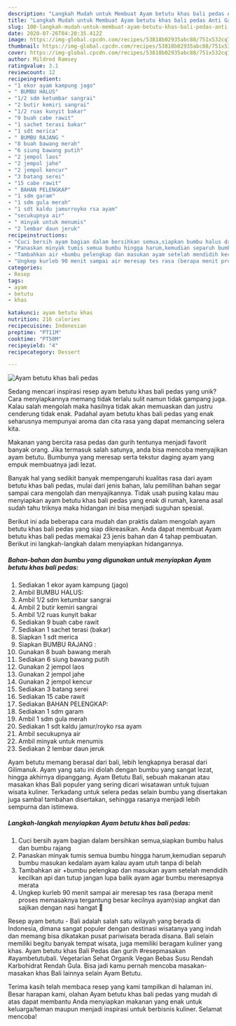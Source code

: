 ```yaml
---
description: "Langkah Mudah untuk Membuat Ayam betutu khas bali pedas Anti Gagal"
title: "Langkah Mudah untuk Membuat Ayam betutu khas bali pedas Anti Gagal"
slug: 100-langkah-mudah-untuk-membuat-ayam-betutu-khas-bali-pedas-anti-gagal
date: 2020-07-26T04:20:35.412Z
image: https://img-global.cpcdn.com/recipes/53818b02935abc88/751x532cq70/ayam-betutu-khas-bali-pedas-foto-resep-utama.jpg
thumbnail: https://img-global.cpcdn.com/recipes/53818b02935abc88/751x532cq70/ayam-betutu-khas-bali-pedas-foto-resep-utama.jpg
cover: https://img-global.cpcdn.com/recipes/53818b02935abc88/751x532cq70/ayam-betutu-khas-bali-pedas-foto-resep-utama.jpg
author: Mildred Ramsey
ratingvalue: 3.1
reviewcount: 12
recipeingredient:
- "1 ekor ayam kampung jago"
- " BUMBU HALUS"
- "1/2 sdm ketumbar sangrai"
- "2 butir kemiri sangrai"
- "1/2 ruas kunyit bakar"
- "9 buah cabe rawit"
- "1 sachet terasi bakar"
- "1 sdt merica"
- " BUMBU RAJANG "
- "8 buah bawang merah"
- "6 siung bawang putih"
- "2 jempol laos"
- "2 jempol jahe"
- "2 jempol kencur"
- "3 batang serei"
- "15 cabe rawit"
- " BAHAN PELENGKAP"
- "1 sdm garam"
- "1 sdm gula merah"
- "1 sdt kaldu jamurroyko rsa ayam"
- "secukupnya air"
- " minyak untuk menumis"
- "2 lembar daun jeruk"
recipeinstructions:
- "Cuci bersih ayam bagian dalam bersihkan semua,siapkan bumbu halus dan bumbu rajang"
- "Panaskan minyak tumis semua bumbu hingga harum,kemudian separuh bumbu masukan kedalam ayam kalau ayam utuh tanpa di belah"
- "Tambahkan air +bumbu pelengkap dan masukan ayam setelah mendidih kecilkan api dan tutup jangan lupa balik ayam agar bumbu meresapnya merata"
- "Ungkep kurleb 90 menit sampai air meresap tes rasa (berapa menit proses memasaknya tergantung besar kecilnya ayam)siap angkat dan sajikan dengan nasi hangat 🥰"
categories:
- Resep
tags:
- ayam
- betutu
- khas

katakunci: ayam betutu khas 
nutrition: 216 calories
recipecuisine: Indonesian
preptime: "PT11M"
cooktime: "PT50M"
recipeyield: "4"
recipecategory: Dessert

---
```



![Ayam betutu khas bali pedas](https://img-global.cpcdn.com/recipes/53818b02935abc88/751x532cq70/ayam-betutu-khas-bali-pedas-foto-resep-utama.jpg)

Sedang mencari inspirasi resep ayam betutu khas bali pedas yang unik? Cara menyiapkannya memang tidak terlalu sulit namun tidak gampang juga. Kalau salah mengolah maka hasilnya tidak akan memuaskan dan justru cenderung tidak enak. Padahal ayam betutu khas bali pedas yang enak seharusnya mempunyai aroma dan cita rasa yang dapat memancing selera kita.

Makanan yang bercita rasa pedas dan gurih tentunya menjadi favorit banyak orang. Jika termasuk salah satunya, anda bisa mencoba menyajikan ayam betutu. Bumbunya yang meresap serta tekstur daging ayam yang empuk membuatnya jadi lezat.

Banyak hal yang sedikit banyak mempengaruhi kualitas rasa dari ayam betutu khas bali pedas, mulai dari jenis bahan, lalu pemilihan bahan segar sampai cara mengolah dan menyajikannya. Tidak usah pusing kalau mau menyiapkan ayam betutu khas bali pedas yang enak di rumah, karena asal sudah tahu triknya maka hidangan ini bisa menjadi suguhan spesial.


Berikut ini ada beberapa cara mudah dan praktis dalam mengolah ayam betutu khas bali pedas yang siap dikreasikan. Anda dapat membuat Ayam betutu khas bali pedas memakai 23 jenis bahan dan 4 tahap pembuatan. Berikut ini langkah-langkah dalam menyiapkan hidangannya.

<!--inarticleads1-->

##### Bahan-bahan dan bumbu yang digunakan untuk menyiapkan Ayam betutu khas bali pedas:

1. Sediakan 1 ekor ayam kampung (jago)
1. Ambil  BUMBU HALUS:
1. Ambil 1/2 sdm ketumbar sangrai
1. Ambil 2 butir kemiri sangrai
1. Ambil 1/2 ruas kunyit bakar
1. Sediakan 9 buah cabe rawit
1. Sediakan 1 sachet terasi (bakar)
1. Siapkan 1 sdt merica
1. Siapkan  BUMBU RAJANG :
1. Gunakan 8 buah bawang merah
1. Sediakan 6 siung bawang putih
1. Gunakan 2 jempol laos
1. Gunakan 2 jempol jahe
1. Gunakan 2 jempol kencur
1. Sediakan 3 batang serei
1. Sediakan 15 cabe rawit
1. Sediakan  BAHAN PELENGKAP:
1. Sediakan 1 sdm garam
1. Ambil 1 sdm gula merah
1. Sediakan 1 sdt kaldu jamur/royko rsa ayam
1. Ambil secukupnya air
1. Ambil  minyak untuk menumis
1. Sediakan 2 lembar daun jeruk


Ayam betutu memang berasal dari bali, lebih lengkapnya berasal dari Gilimanuk. Ayam yang satu ini diolah dengan bumbu yang sangat lezat, hingga akhirnya dipanggang. Ayam Betutu Bali, sebuah makanan atau masakan khas Bali populer yang sering dicari wisatawan untuk tujuan wisata kuliner. Terkadang untuk selera pedas selain bumbu yang disertakan juga sambal tambahan disertakan, sehingga rasanya menjadi lebih sempurna dan istimewa. 

<!--inarticleads2-->

##### Langkah-langkah menyiapkan Ayam betutu khas bali pedas:

1. Cuci bersih ayam bagian dalam bersihkan semua,siapkan bumbu halus dan bumbu rajang
1. Panaskan minyak tumis semua bumbu hingga harum,kemudian separuh bumbu masukan kedalam ayam kalau ayam utuh tanpa di belah
1. Tambahkan air +bumbu pelengkap dan masukan ayam setelah mendidih kecilkan api dan tutup jangan lupa balik ayam agar bumbu meresapnya merata
1. Ungkep kurleb 90 menit sampai air meresap tes rasa (berapa menit proses memasaknya tergantung besar kecilnya ayam)siap angkat dan sajikan dengan nasi hangat 🥰


Resep ayam betutu - Bali adalah salah satu wilayah yang berada di Indonesia, dimana sangat populer dengan destinasi wisatanya yang indah dan memang bisa dikatakan pusat pariwisata berada disana. Bali selain memiliki begitu banyak tempat wisata, juga memiliki beragam kuliner yang khas. Ayam betutu khas Bali Pedas dan gurih #resepmasakan #ayambetutubali. Vegetarian Sehat Organik Vegan Bebas Susu Rendah Karbohidrat Rendah Gula. Bisa jadi kamu pernah mencoba masakan-masakan khas Bali lainnya selain Ayam Betutu. 

Terima kasih telah membaca resep yang kami tampilkan di halaman ini. Besar harapan kami, olahan Ayam betutu khas bali pedas yang mudah di atas dapat membantu Anda menyiapkan makanan yang enak untuk keluarga/teman maupun menjadi inspirasi untuk berbisnis kuliner. Selamat mencoba!
